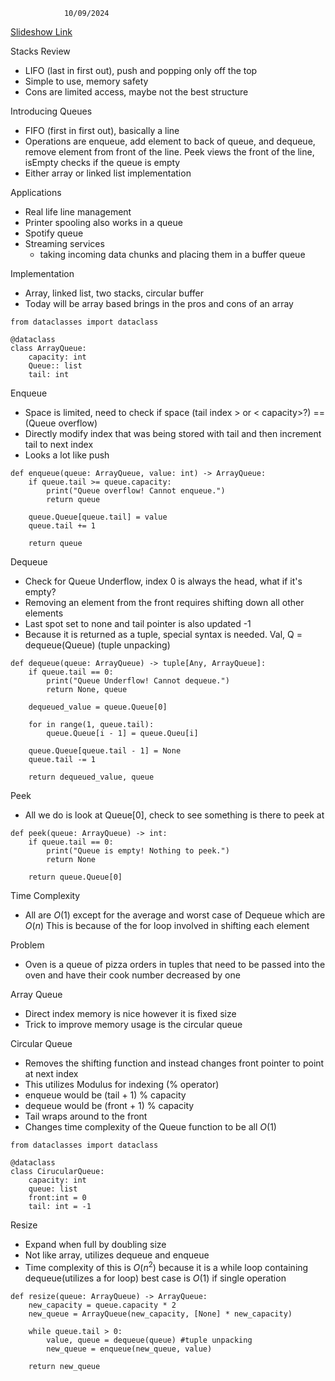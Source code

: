 				10/09/2024

[Slideshow Link](https://docs.google.com/presentation/d/1qaGQzkgJXRb8EDa47oydn3Id5YU2jeXiYmtqZmbC2mA/edit#slide=id.g2cd3f257759_0_184)

Stacks Review
 - LIFO (last in first out), push and popping only off the top
 - Simple to use, memory safety
 - Cons are limited access, maybe not the best structure

Introducing Queues
 - FIFO (first in first out), basically a line
 - Operations are enqueue, add element to back of queue, and dequeue, remove element from front of the line. Peek views the front of the line, isEmpty checks if the queue is empty
 - Either array or linked list implementation

Applications
 - Real life line management
 - Printer spooling also works in a queue 
 - Spotify queue
 - Streaming services
	 -  taking incoming data chunks and placing them in a buffer queue

Implementation
 - Array, linked list, two stacks, circular buffer
 - Today will be array based brings in the pros and cons of an array

```
from dataclasses import dataclass

@dataclass
class ArrayQueue:
	capacity: int
	Queue:: list
	tail: int
```

Enqueue
 - Space is limited, need to check if space (tail index > or < capacity>?) == (Queue overflow)
 - Directly modify index that was being stored with tail and then increment tail to next index
 - Looks a lot like push

```
def enqueue(queue: ArrayQueue, value: int) -> ArrayQueue:
	if queue.tail >= queue.capacity:
		print("Queue overflow! Cannot enqueue.")
		return queue

	queue.Queue[queue.tail] = value
	queue.tail += 1

	return queue
```

Dequeue
 - Check for Queue Underflow, index 0 is always the head, what if it's empty?
 - Removing an element from the front requires shifting down all other elements
 - Last spot set to none and tail pointer is also updated -1
 - Because it is returned as a tuple, special syntax is needed. Val, Q = dequeue(Queue) (tuple unpacking)

```
def dequeue(queue: ArrayQueue) -> tuple[Any, ArrayQueue]:
	if queue.tail == 0:
		print("Queue Underflow! Cannot dequeue.")
		return None, queue

	dequeued_value = queue.Queue[0]

	for in range(1, queue.tail):
		queue.Queue[i - 1] = queue.Queu[i]

	queue.Queue[queue.tail - 1] = None
	queue.tail -= 1

	return dequeued_value, queue
```

Peek
 - All we do is look at Queue[0], check to see something is there to peek at

```
def peek(queue: ArrayQueue) -> int:
	if queue.tail == 0:
		print("Queue is empty! Nothing to peek.")
		return None

	return queue.Queue[0]
```

Time Complexity
 - All are $O(1)$ except for the average and worst case of Dequeue which are $O(n)$ This is because of the for loop involved in shifting each element

Problem
 - Oven is a queue of pizza orders in tuples that need to be passed into the oven and have their cook number decreased by one

Array Queue
 - Direct index memory is nice however it is fixed size
 - Trick to improve memory usage is the circular queue

Circular Queue
 - Removes the shifting function and instead changes front pointer to point at next index
 - This utilizes Modulus for indexing (% operator)
 - enqueue would be (tail + 1) % capacity
 - dequeue would be (front + 1) % capacity
 - Tail wraps around to the front
 - Changes time complexity of the Queue function to be all $O(1)$

```
from dataclasses import dataclass

@dataclass
class CirucularQueue:
	capacity: int
	queue: list
	front:int = 0
	tail: int = -1
```

Resize
 - Expand when full by doubling size
 - Not like array, utilizes dequeue and enqueue
 - Time complexity of this is $O(n^2)$ because it is a while loop containing dequeue(utilizes a for loop) best case is $O(1)$ if single operation

```
def resize(queue: ArrayQueue) -> ArrayQueue:
	new_capacity = queue.capacity * 2
	new_queue = ArrayQueue(new_capacity, [None] * new_capacity)

	while queue.tail > 0:
		value, queue = dequeue(queue) #tuple unpacking
		new_queue = enqueue(new_queue, value)

	return new_queue
```

